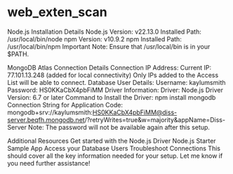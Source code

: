 # web_exten_scan



Node.js Installation Details
Node.js Version: v22.13.0
Installed Path: /usr/local/bin/node
npm Version: v10.9.2
npm Installed Path: /usr/local/bin/npm
Important Note: Ensure that /usr/local/bin is in your $PATH.


MongoDB Atlas Connection Details
Connection IP Address:
Current IP: 77.101.13.248 (added for local connectivity)
Only IPs added to the Access List will be able to connect.
Database User Details:
Username: kaylumsmith
Password: HS0KKaCbX4pbFiMM
Driver Information:
Driver: Node.js
Driver Version: 6.7 or later
Command to Install the Driver:
npm install mongodb
Connection String for Application Code:
mongodb+srv://kaylumsmith:HS0KKaCbX4pbFiMM@diss-server.beqfh.mongodb.net/?retryWrites=true&w=majority&appName=Diss-Server
Note: The password will not be available again after this setup.



Additional Resources
Get started with the Node.js Driver
Node.js Starter Sample App
Access your Database Users
Troubleshoot Connections
This should cover all the key information needed for your setup. Let me know if you need further assistance! ​​

